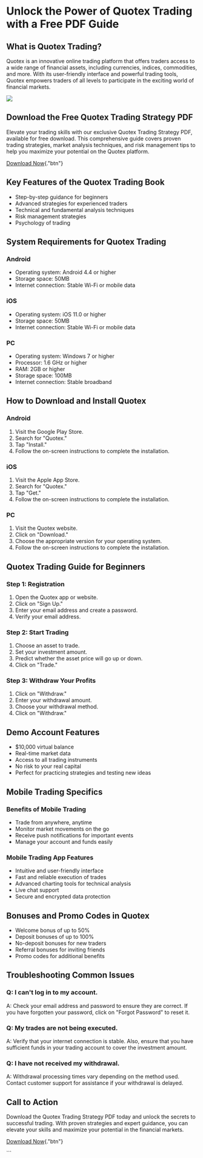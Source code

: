# Unlock the Power of Quotex Trading with a Free PDF Guide

## What is Quotex Trading?

Quotex is an innovative online trading platform that offers traders
access to a wide range of financial assets, including currencies,
indices, commodities, and more. With its user-friendly interface and
powerful trading tools, Quotex empowers traders of all levels to
participate in the exciting world of financial markets.

[![](https://static.quotex.io/files/4_en/300_250.jpg)](https://traff.sbs/brokerqxlid)

## Download the Free Quotex Trading Strategy PDF

Elevate your trading skills with our exclusive Quotex Trading Strategy
PDF, available for free download. This comprehensive guide covers proven
trading strategies, market analysis techniques, and risk management tips
to help you maximize your potential on the Quotex platform.

[Download Now](\%22https://traff.sbs/brokerqxsignup\%22){."btn"}

## Key Features of the Quotex Trading Book

-   Step-by-step guidance for beginners
-   Advanced strategies for experienced traders
-   Technical and fundamental analysis techniques
-   Risk management strategies
-   Psychology of trading

## System Requirements for Quotex Trading

### Android

-   Operating system: Android 4.4 or higher
-   Storage space: 50MB
-   Internet connection: Stable Wi-Fi or mobile data

### iOS

-   Operating system: iOS 11.0 or higher
-   Storage space: 50MB
-   Internet connection: Stable Wi-Fi or mobile data

### PC

-   Operating system: Windows 7 or higher
-   Processor: 1.6 GHz or higher
-   RAM: 2GB or higher
-   Storage space: 100MB
-   Internet connection: Stable broadband

## How to Download and Install Quotex

### Android

1.  Visit the Google Play Store.
2.  Search for "Quotex."
3.  Tap "Install."
4.  Follow the on-screen instructions to complete the installation.

### iOS

1.  Visit the Apple App Store.
2.  Search for "Quotex."
3.  Tap "Get."
4.  Follow the on-screen instructions to complete the installation.

### PC

1.  Visit the Quotex website.
2.  Click on "Download."
3.  Choose the appropriate version for your operating system.
4.  Follow the on-screen instructions to complete the installation.

## Quotex Trading Guide for Beginners

### Step 1: Registration

1.  Open the Quotex app or website.
2.  Click on "Sign Up."
3.  Enter your email address and create a password.
4.  Verify your email address.

### Step 2: Start Trading

1.  Choose an asset to trade.
2.  Set your investment amount.
3.  Predict whether the asset price will go up or down.
4.  Click on "Trade."

### Step 3: Withdraw Your Profits

1.  Click on "Withdraw."
2.  Enter your withdrawal amount.
3.  Choose your withdrawal method.
4.  Click on "Withdraw."

## Demo Account Features

-   \$10,000 virtual balance
-   Real-time market data
-   Access to all trading instruments
-   No risk to your real capital
-   Perfect for practicing strategies and testing new ideas

## Mobile Trading Specifics

### Benefits of Mobile Trading

-   Trade from anywhere, anytime
-   Monitor market movements on the go
-   Receive push notifications for important events
-   Manage your account and funds easily

### Mobile Trading App Features

-   Intuitive and user-friendly interface
-   Fast and reliable execution of trades
-   Advanced charting tools for technical analysis
-   Live chat support
-   Secure and encrypted data protection

## Bonuses and Promo Codes in Quotex

-   Welcome bonus of up to 50%
-   Deposit bonuses of up to 100%
-   No-deposit bonuses for new traders
-   Referral bonuses for inviting friends
-   Promo codes for additional benefits

## Troubleshooting Common Issues

### Q: I can\'t log in to my account.

A: Check your email address and password to ensure they are correct. If
you have forgotten your password, click on "Forgot Password" to
reset it.

### Q: My trades are not being executed.

A: Verify that your internet connection is stable. Also, ensure that you
have sufficient funds in your trading account to cover the investment
amount.

### Q: I have not received my withdrawal.

A: Withdrawal processing times vary depending on the method used.
Contact customer support for assistance if your withdrawal is delayed.

## Call to Action

Download the Quotex Trading Strategy PDF today and unlock the secrets to
successful trading. With proven strategies and expert guidance, you can
elevate your skills and maximize your potential in the financial
markets.

[Download Now](\%22https://traff.sbs/brokerqxsignup\%22){."btn"}

\`\`\`


